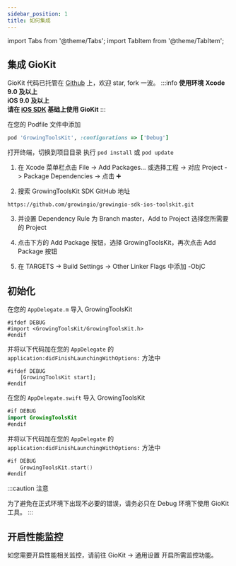 ```yaml
---
sidebar_position: 1
title: 如何集成
---
```


import Tabs from '@theme/Tabs';
import TabItem from '@theme/TabItem';

## 集成 GioKit

GioKit 代码已托管在 [Github](https://github.com/growingio/growingio-sdk-ios-toolskit) 上，欢迎 star, fork 一波。
:::info
**使用环境**
**Xcode 9.0 及以上**<br/>
**iOS 9.0 及以上**<br/>
**请在 [iOS SDK](/docs/3.x/ios/Introduce) 基础上使用 GioKit**
:::

<Tabs>
  <TabItem value="cocoapods" label="Cocoapods集成" default>

在您的 Podfile 文件中添加

```ruby
pod 'GrowingToolsKit', :configurations => ['Debug']
```
打开终端，切换到项目目录
执行 `pod install` 或 `pod update`

  </TabItem>
 <TabItem value="swiftPM" label="Swift Package Manager集成">

1. 在 Xcode 菜单栏点击 File -> Add Packages... 或选择工程 -> 对应 Project -> Package Dependencies -> 点击 ➕

<ImageLoader path="version-3.x/img/ios/add_package_dependencies" />

2. 搜索 GrowingToolsKit SDK GitHub 地址

```
https://github.com/growingio/growingio-sdk-ios-toolskit.git
```

3. 并设置 Dependency Rule 为 Branch master，Add to Project 选择您所需要的 Project

<ImageLoader path="version-3.x/img/giokit/ios/set_dependency_rule" />

4. 点击下方的 Add Package 按钮，选择 GrowingToolsKit，再次点击 Add Package 按钮

<ImageLoader path="version-3.x/img/giokit/ios/add_package_giokit" />

5. 在 TARGETS -> Build Settings -> Other Linker Flags 中添加 -ObjC


  </TabItem>
</Tabs>

## 初始化

<Tabs>
  <TabItem value="cocoapods" label="Cocoapods集成" default>

在您的 `AppDelegate.m` 导入 GrowingToolsKit

```objc
#ifdef DEBUG
#import <GrowingToolsKit/GrowingToolsKit.h>
#endif
```

并将以下代码加在您的 `AppDelegate` 的 `application:didFinishLaunchingWithOptions:` 方法中

```objc
#ifdef DEBUG
    [GrowingToolsKit start];
#endif
```

  </TabItem>
 <TabItem value="swiftPM" label="Swift Package Manager集成">

在您的 `AppDelegate.swift` 导入 GrowingToolsKit

```swift
#if DEBUG
import GrowingToolsKit
#endif
```

并将以下代码加在您的 `AppDelegate` 的 `application:didFinishLaunchingWithOptions:` 方法中

```swift
#if DEBUG
    GrowingToolsKit.start()
#endif
```

  </TabItem>
</Tabs>

:::caution 注意

为了避免在正式环境下出现不必要的错误，请务必只在 Debug 环境下使用 GioKit 工具。
:::

## 开启性能监控

如您需要开启性能相关监控，请前往 GioKit -> 通用设置 开启所需监控功能。
